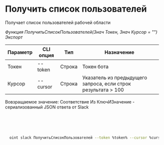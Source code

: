 ﻿---
sidebar_position: 3
---

# Получить список пользователей
 Получает список пользователей рабочей области


*Функция ПолучитьСписокПользователей(Знач Токен, Знач Курсор = "") Экспорт*

  | Параметр | CLI опция | Тип | Назначение |
  |-|-|-|-|
  | Токен | --token | Строка | Токен бота |
  | Курсор | --cursor | Строка | Указатель из предыдущего запроса, если строк результата > 100 |

  
  Вовзращаемое значение:   Соответствие Из КлючИЗначение - сериализованный JSON ответа от Slack

```bsl title="Пример кода"
	

	
```

```sh title="Пример команд CLI"
    
  oint slack ПолучитьСписокПользователей --token %token% --cursor %cursor%

```


```json title="Результат"



```
